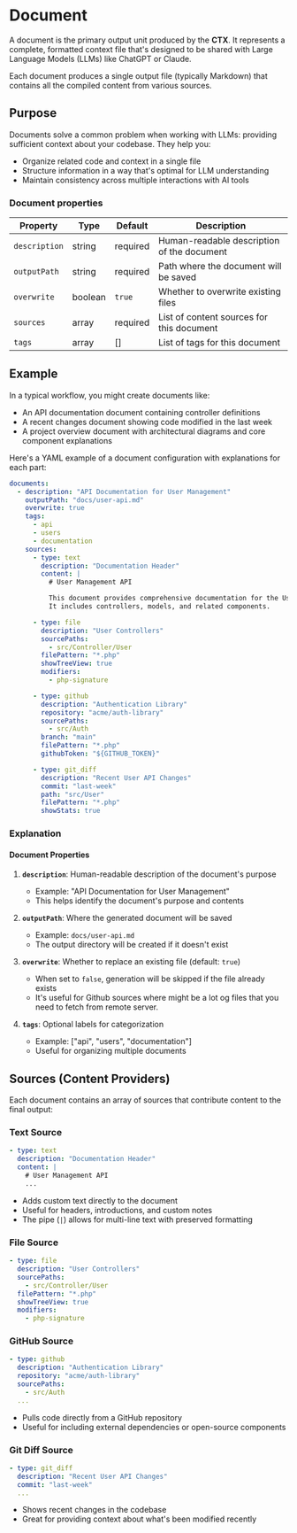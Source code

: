 # Document

A document is the primary output unit produced by the **CTX**. It represents a complete, formatted context
file that's designed to be shared with Large Language Models (LLMs) like ChatGPT or Claude.

Each document produces a single output file (typically Markdown) that contains all the compiled
content from various sources.

## Purpose

Documents solve a common problem when working with LLMs: providing sufficient context about your codebase. They help
you:

- Organize related code and context in a single file
- Structure information in a way that's optimal for LLM understanding
- Maintain consistency across multiple interactions with AI tools

### Document properties

| Property      | Type    | Default  | Description                                |
|---------------|---------|----------|--------------------------------------------|
| `description` | string  | required | Human-readable description of the document |
| `outputPath`  | string  | required | Path where the document will be saved      |
| `overwrite`   | boolean | `true`   | Whether to overwrite existing files        |
| `sources`     | array   | required | List of content sources for this document  |
| `tags`        | array   | []       | List of tags for this document             |

## Example

In a typical workflow, you might create documents like:

- An API documentation document containing controller definitions
- A recent changes document showing code modified in the last week
- A project overview document with architectural diagrams and core component explanations

Here's a YAML example of a document configuration with explanations for each part:

```yaml
documents:
  - description: "API Documentation for User Management"
    outputPath: "docs/user-api.md"
    overwrite: true
    tags:
      - api
      - users
      - documentation
    sources:
      - type: text
        description: "Documentation Header"
        content: |
          # User Management API

          This document provides comprehensive documentation for the User Management API.
          It includes controllers, models, and related components.

      - type: file
        description: "User Controllers"
        sourcePaths:
          - src/Controller/User
        filePattern: "*.php"
        showTreeView: true
        modifiers:
          - php-signature

      - type: github
        description: "Authentication Library"
        repository: "acme/auth-library"
        sourcePaths:
          - src/Auth
        branch: "main"
        filePattern: "*.php"
        githubToken: "${GITHUB_TOKEN}"

      - type: git_diff
        description: "Recent User API Changes"
        commit: "last-week"
        path: "src/User"
        filePattern: "*.php"
        showStats: true
```

### Explanation

#### Document Properties

1. **`description`**: Human-readable description of the document's purpose
    - Example: "API Documentation for User Management"
    - This helps identify the document's purpose and contents

2. **`outputPath`**: Where the generated document will be saved
    - Example: `docs/user-api.md`
    - The output directory will be created if it doesn't exist

3. **`overwrite`**: Whether to replace an existing file (default: `true`)
    - When set to `false`, generation will be skipped if the file already exists
    - It's useful for Github sources where might be a lot og files that you need to fetch from remote server.

4. **`tags`**: Optional labels for categorization
    - Example: ["api", "users", "documentation"]
    - Useful for organizing multiple documents

## Sources (Content Providers)

Each document contains an array of sources that contribute content to the final output:

### Text Source

```yaml
- type: text
  description: "Documentation Header"
  content: |
    # User Management API
    ...
```

- Adds custom text directly to the document
- Useful for headers, introductions, and custom notes
- The pipe (`|`) allows for multi-line text with preserved formatting

### File Source

```yaml
- type: file
  description: "User Controllers"
  sourcePaths:
    - src/Controller/User
  filePattern: "*.php"
  showTreeView: true
  modifiers:
    - php-signature
```

### GitHub Source

```yaml
- type: github
  description: "Authentication Library"
  repository: "acme/auth-library"
  sourcePaths:
    - src/Auth
  ...
```

- Pulls code directly from a GitHub repository
- Useful for including external dependencies or open-source components

### Git Diff Source

```yaml
- type: git_diff
  description: "Recent User API Changes"
  commit: "last-week"
  ...
```

- Shows recent changes in the codebase
- Great for providing context about what's been modified recently